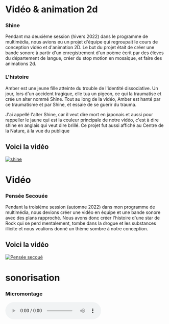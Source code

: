 # Vidéo & animation 2d

### Shine

Pendant ma deuxième session (hivers 2022) dans le programme de multimédia, nous avions eu un projet d'équipe qui regroupait le cours de conception vidéo et d'animation 2D. Le but du projet était de créer une bande sonore à partir d'un enregistrement d'un poème écrit par des élèves du département de langue, créer du stop motion en mosaique, et faire des animations 2d.

### L'histoire

Amber est une jeune fille atteinte du trouble de l'identité dissociative. Un jour, lors d'un accident tragique, elle tua un pigeon, ce qui la traumatise et crée un alter nommé Shine. Tout au long de la vidéo, Amber est hanté par ce traumatisme et par Shine, et essaie de se guerir du trauma.

J'ai appellé l'alter Shine, car il veut dire mort en japonais et aussi pour rappeller le jaune qui est la couleur principale de notre vidéo, c'est à dire shine en anglais qui veut dire brillé. Ce projet fut aussi affiché au Centre de la Nature, à la vue du publique

## Voici la vidéo

[![shine](https://img.youtube.com/vi/ZiaBf6QBnk0/0.jpg)](https://www.youtube.com/watch?v=ZiaBf6QBnk)


# Vidéo

### Pensée Secouée

Pendant la troisième session (automne 2022) dans mon programme de multimédia, nous devions créer une vidéo en équipe et une bande sonore avec des plans rapproché. Nous avons donc créer l'histoire d'une star de Rock qui se perd mentalement, tombe dans la drogue et les substances illicite et nous voulions donné un thème sombre à notre conception.

## Voici la vidéo

[![Pensée secoué](https://img.youtube.com/vi/jiZhvs_tGIA/0.jpg)](https://www.youtube.com/watch?v=jiZhvs_tGIA)

# sonorisation

### Micromontage

![micromontage](/2021-2023/media/boustany_kye_micromontage_582-244MO.wav)
